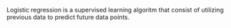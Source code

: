 Logistic regression is a supervised learning algoritm that consist of utilizing previous data to predict future data points. 
